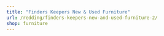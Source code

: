 ```yaml
---
title: "Finders Keepers New & Used Furniture"
url: /redding/finders-keepers-new-and-used-furniture-2/
shop: furniture
---
```

